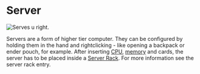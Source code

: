 # Server

![Serves u right.](oredict:oc:server1)

Servers are a form of higher tier computer. They can be configured by holding them in the hand and rightclicking - like opening a backpack or ender pouch, for example. After inserting [CPU](cpu1.md), [memory](ram1.md) and cards, the server has to be placed inside a [Server Rack](serverRack.md). For more information see the server rack entry.
